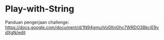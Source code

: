 # Play-with-String

Panduan pengerjaan challenge:
https://docs.google.com/document/d/1N94gmuiVo0XnGhc7WRDO3BkcjE9vdXgN/edit
